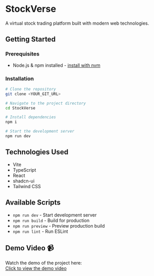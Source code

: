 # StockVerse

A virtual stock trading platform built with modern web technologies.

## Getting Started

### Prerequisites

- Node.js & npm installed - [install with nvm](https://github.com/nvm-sh/nvm#installing-and-updating)

### Installation

```sh
# Clone the repository
git clone <YOUR_GIT_URL>

# Navigate to the project directory
cd StockVerse

# Install dependencies
npm i

# Start the development server
npm run dev
```

## Technologies Used

- Vite
- TypeScript
- React
- shadcn-ui
- Tailwind CSS

## Available Scripts

- `npm run dev` - Start development server
- `npm run build` - Build for production
- `npm run preview` - Preview production build
- `npm run lint` - Run ESLint

## Demo Video 📹

Watch the demo of the project here:  
[Click to view the demo video]([https://drive.google.com/file/d/1a2B3cD4Efgh5IJklm6NOP7qrstuvWXY/view?usp=sharing](https://drive.google.com/file/d/1Oq2H09tD8JKShFTWtFyyP85uATvgKiis/view?usp=sharing))
